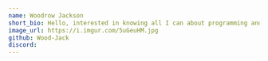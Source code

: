 ```yaml
---
name: Woodrow Jackson
short_bio: Hello, interested in knowing all I can about programming and computer science.
image_url: https://i.imgur.com/5uGeuHM.jpg
github: Wood-Jack
discord: 
---
```

